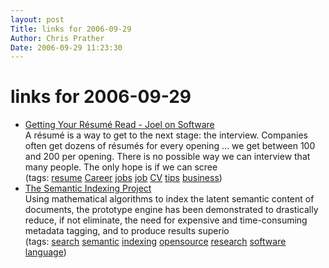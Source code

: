 ```yaml
---
layout: post
Title: links for 2006-09-29  
Author: Chris Prather
Date: 2006-09-29 11:23:30
---
```


# links for 2006-09-29
<ul class="delicious">
	<li>
		<div class="delicious-link"><a href="http://www.joelonsoftware.com/articles/ResumeRead.html">Getting Your Résumé Read - Joel on Software</a></div>
		<div class="delicious-extended">A résumé is a way to get to the next stage: the interview. Companies often get dozens of résumés for every opening ... we get between 100 and 200 per opening. There is no possible way we can interview that many people. The only hope is if we can scree</div>
		<div class="delicious-tags">(tags: <a href="http://del.icio.us/perigrin/resume">resume</a> <a href="http://del.icio.us/perigrin/Career">Career</a> <a href="http://del.icio.us/perigrin/jobs">jobs</a> <a href="http://del.icio.us/perigrin/job">job</a> <a href="http://del.icio.us/perigrin/CV">CV</a> <a href="http://del.icio.us/perigrin/tips">tips</a> <a href="http://del.icio.us/perigrin/business">business</a>)</div>
	</li>
	<li>
		<div class="delicious-link"><a href="http://www.knowledgesearch.org/">The Semantic Indexing Project</a></div>
		<div class="delicious-extended">Using mathematical algorithms to index the latent semantic content of documents, the prototype engine has been demonstrated to drastically reduce, if not eliminate, the need for expensive and time-consuming metadata tagging, and to produce results superio</div>
		<div class="delicious-tags">(tags: <a href="http://del.icio.us/perigrin/search">search</a> <a href="http://del.icio.us/perigrin/semantic">semantic</a> <a href="http://del.icio.us/perigrin/indexing">indexing</a> <a href="http://del.icio.us/perigrin/opensource">opensource</a> <a href="http://del.icio.us/perigrin/research">research</a> <a href="http://del.icio.us/perigrin/software">software</a> <a href="http://del.icio.us/perigrin/language">language</a>)</div>
	</li>
</ul>

